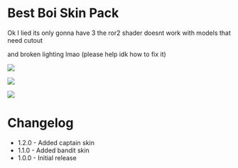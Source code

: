 # Best Boi Skin Pack #

Ok I lied its only gonna have 3 the ror2 shader doesnt work with models that need cutout

and broken lighting lmao (please help idk how to fix it)

![](https://media.discordapp.net/attachments/985109121718186015/996540268167823370/unknown.png)

![](https://media.discordapp.net/attachments/715869096302084106/998370306437677066/unknown.png)

![](https://media.discordapp.net/attachments/763294097880383501/1002335610918416465/unknown.png)

# Changelog

* 1.2.0 - Added captain skin
* 1.1.0 - Added bandit skin
* 1.0.0 - Initial release